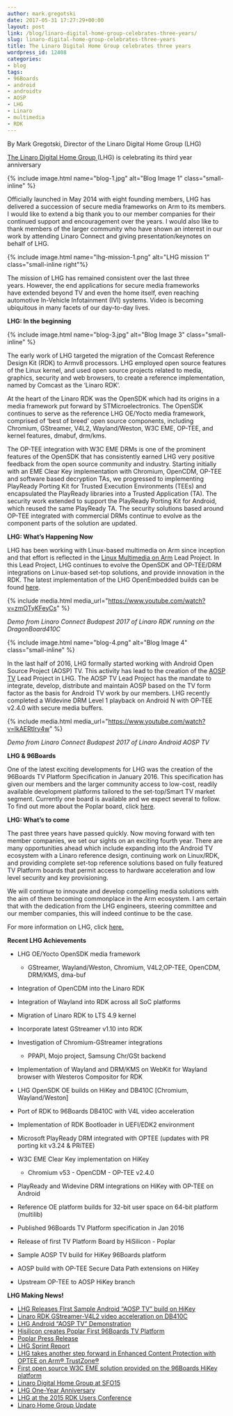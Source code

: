 ```yaml
---
author: mark.gregotski
date: 2017-05-31 17:27:29+00:00
layout: post
link: /blog/linaro-digital-home-group-celebrates-three-years/
slug: linaro-digital-home-group-celebrates-three-years
title: The Linaro Digital Home Group celebrates three years
wordpress_id: 12408
categories:
- blog
tags:
- 96Boards
- android
- androidtv
- AOSP
- LHG
- Linaro
- multimedia
- RDK
---
```


By Mark Gregotski, Director of the Linaro Digital Home Group (LHG)

[The Linaro Digital Home Group ](/engineering/)(LHG) is celebrating its third year anniversary![![](/assets/images/blog/blog-2.png)](/engineering/)

{% include image.html name="blog-1.jpg" alt="Blog Image 1" class="small-inline" %}

Officially launched in May 2014 with eight founding members, LHG has delivered a succession of secure media frameworks on Arm to its members. I would like to extend a big thank you to our member companies for their continued support and encouragement over the years. I would also like to thank members of the larger community who have shown an interest in our work by attending Linaro Connect and giving presentation/keynotes on behalf of LHG.

{% include image.html name="lhg-mission-1.png" alt="LHG mission 1" class="small-inline right"%}

The mission of LHG has remained consistent over the last three years. However, the end applications for secure media frameworks have extended beyond TV and even the home itself, even reaching automotive In-Vehicle Infotainment (IVI) systems. Video is becoming ubiquitous in many facets of our day-to-day lives.

**LHG: In the beginning**

{% include image.html name="blog-3.jpg" alt="Blog Image 3" class="small-inline" %}

The early work of LHG targeted the migration of the Comcast Reference Design Kit (RDK) to Armv8 processors. LHG employed open source features of the Linux kernel, and used open source projects related to media, graphics, security and web browsers, to create a reference implementation, named by Comcast as the ‘Linaro RDK’.

At the heart of the Linaro RDK was the OpenSDK which had its origins in a media framework put forward by STMicroelectronics. The OpenSDK continues to serve as the reference LHG OE/Yocto media framework, comprised of ‘best of breed’ open source components, including Chromium, GStreamer, V4L2, Wayland/Weston, W3C EME, OP-TEE, and kernel features, dmabuf, drm/kms.

The OP-TEE integration with W3C EME DRMs is one of the prominent features of the OpenSDK that has consistently earned LHG very positive feedback from the open source community and industry. Starting initially with an EME Clear Key implementation with Chromium, OpenCDM, OP-TEE and software based decryption TAs, we progressed to implementing PlayReady Porting Kit for Trusted Execution Environments (TEEs) and encapsulated the PlayReady libraries into a Trusted Application (TA). The security work extended to support the PlayReady Porting Kit for Android, which reused the same PlayReady TA. The security solutions based around OP-TEE integrated with commercial DRMs continue to evolve as the component parts of the solution are updated.

**LHG: What’s Happening Now**

LHG has been working with Linux-based multimedia on Arm since inception and that effort is reflected in the [Linux Multimedia on Arm](https://collaborate.linaro.org/display/EP/Linux+Multimedia+on+Arm) Lead Project. In this Lead Project, LHG continues to evolve the OpenSDK and OP-TEE/DRM integrations on Linux-based set-top solutions, and provide innovation in the RDK. The latest implementation of the LHG OpenEmbedded builds can be found [here](https://github.com/linaro-home/lhg-oe-manifests).

{% include media.html media_url="https://www.youtube.com/watch?v=zmOTyKFeyCs" %}

_Demo from Linaro Connect Budapest 2017 of Linaro RDK running on the DragonBoard410C_

{% include image.html name="blog-4.png" alt="Blog Image 4" class="small-inline" %}

In the last half of 2016, LHG formally started working with Android Open Source Project (AOSP) TV. This activity has lead to the creation of the [AOSP TV](https://collaborate.linaro.org/display/EP/AOSP+TV) Lead Project in LHG. The AOSP TV Lead Project has the mandate to integrate, develop, distribute and maintain AOSP based on the TV form factor as the basis for Android TV work by our members. LHG recently completed a Widevine DRM Level 1 playback on Android N with OP-TEE v2.4.0 with secure media buffers.


{% include media.html media_url="https://www.youtube.com/watch?v=lkAERtIry4w" %}

_Demo from Linaro Connect Budapest 2017 of Linaro Android AOSP TV_

**LHG & 96Boards**

One of the latest exciting developments for LHG was the creation of the 96Boards TV Platform Specification in January 2016. This specification has given our members and the larger community access to low-cost, readily available development platforms tailored to the set-top/Smart TV market segment. Currently one board is available and we expect several to follow. To find out more about the Poplar board, click [here](http://www.96boards.org/product/poplar/).

**LHG: What’s to come**

The past three years have passed quickly. Now moving forward with ten member companies, we set our sights on an exciting fourth year. There are many opportunities ahead which include expanding into the Android TV ecosystem with a Linaro reference design, continuing work on Linux/RDK, and providing complete set-top reference solutions based on fully featured TV Platform boards that permit access to hardware acceleration and low level security and key provisioning.  

We will continue to innovate and develop compelling media solutions with the aim of them becoming commonplace in the Arm ecosystem. I am certain that with the dedication from the LHG engineers, steering committee and our member companies, this will indeed continue to be the case.

For more information on LHG, click [here.](/engineering/)

**Recent LHG Achievements**


  * LHG OE/Yocto OpenSDK media framework
    * GStreamer, Wayland/Weston, Chromium, V4L2,OP-TEE, OpenCDM, DRM/KMS, dma-buf

  * Integration of OpenCDM into the Linaro RDK
  * Integration of Wayland into RDK across all SoC platforms
  * Migration of Linaro RDK to LTS 4.9 kernel
  * Incorporate latest GStreamer v1.10 into RDK
  * Investigation of Chromium-GStreamer integrations
    * PPAPI, Mojo project, Samsung Chr/GSt backend

  * Implementation of Wayland and DRM/KMS on WebKit for Wayland browser with Westeros Compositor for RDK
  * LHG OpenSDK OE builds on HiKey and DB410C [Chromium, Wayland/Weston]
  * Port of RDK to 96Boards DB410C with V4L video acceleration
  * Implementation of RDK Bootloader in UEFI/EDK2 environment
  * Microsoft PlayReady DRM integrated with OPTEE (updates with PR porting kit v3.24 & PRiTEE)
  * W3C EME Clear Key implementation on HiKey
    * Chromium v53 - OpenCDM - OP-TEE v2.4.0


  * PlayReady and Widevine DRM integrations on HiKey with OP-TEE on Android
  * Reference OE platform builds for 32-bit user space on 64-bit platform (multilib)
  * Published 96Boards TV Platform specification in Jan 2016
  * Release of first TV Platform Board by HiSilicon - Poplar
  * Sample AOSP TV build for HiKey 96Boards platform
  * AOSP build with OP-TEE Secure Data Path extensions on HiKey 
  * Upstream OP-TEE to AOSP HiKey branch

**LHG Making News!**

  * [LHG Releases FIrst Sample Android “AOSP TV” build on HiKey](/blog/lhg-releases-first-sample-android-aosp-tv-build-on-hikey/)
  * [Linaro RDK GStreamer-V4L2 video acceleration on DB410C](https://www.youtube.com/watch?v=zmOTyKFeyCs&t=100s)
  * [LHG Android “AOSP TV” Demonstration](https://www.youtube.com/watch?v=lkAERtIry4w&t=10s)
  * [Hisilicon creates Poplar First 96Boards TV Platform](/blog/hisilicon-creates-poplar-the-first-96boards-tv-platform-development-board/)
  * [Poplar Press Release](/news/linaro-announces-first-development-board-compliant-96boards-tv-platform-specification/)
  * [LHG Sprint Report](/blog/lhg-sprint-report/)
  * [LHG takes another step forward in Enhanced Content Protection with OPTEE on Arm® TrustZone®](/blog/lhg-optee-arm-trustzone/)
  * [First open source W3C EME solution provided on the 96Boards HiKey platform](/blog/engineering-update-16-04/)
  * [Linaro Digital Home Group at SFO15](/blog/linaro-digital-home-group-at-sfo15/)
  * [LHG One-Year Anniversary](/blog/lhg-one-year-anniversary/)
  * [LHG at the 2015 RDK Users Conference](/blog/linaro-2015-rdk-users-conference/)
  * [Linaro Home Group Update](/blog/linaro-home-group-update-since-launching/)



